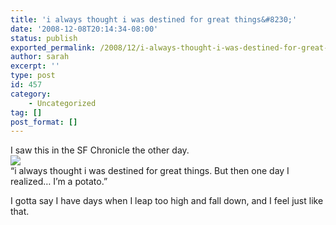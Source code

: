 ```yaml
---
title: 'i always thought i was destined for great things&#8230;'
date: '2008-12-08T20:14:34-08:00'
status: publish
exported_permalink: /2008/12/i-always-thought-i-was-destined-for-great-things
author: sarah
excerpt: ''
type: post
id: 457
category:
    - Uncategorized
tag: []
post_format: []
---
```

I saw this in the SF Chronicle the other day.  
[![](http://d.yimg.com/us.yimg.com/p/umedia/20081206/cp.fb9a581cd4dc8d04f29ba7277c312bb6.gif)](http://news.yahoo.com/comics/081206/cx_brevity_umedia/20080612)  
“i always thought i was destined for great things. But then one day I realized… I’m a potato.”

I gotta say I have days when I leap too high and fall down, and I feel just like that.